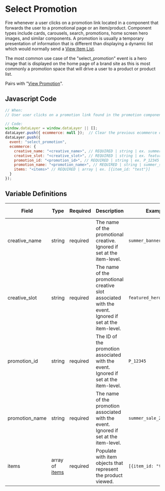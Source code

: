 # Select Promotion

Fire whenever a user clicks on a promotion link located in a component that forwards the user to a promotional page or an item/product. Component types include cards, carousels, search, promotions, home screen hero images, and similar components. A promotion is usually a temporary presentation of information that is different than displaying a dynamic list which would normally send a [View Item List](../../events/ecommerce/view_item_list.md).

The most common use case of the "select_promotion" event is a hero image that is displayed on the home page of a brand site as this is most commonly a promotion space that will drive a user to a product or product list.

Pairs with "[View Promotion](../../events/ecommerce/view_promotion.md)".

## Javascript Code

```js
// When:
// User user clicks on a promotion link found in the promotion component (cards, carousels, search, promotions, home screen hero images) that forwards to a promotional page or an item/product

// Code:
window.dataLayer = window.dataLayer || [];
dataLayer.push({ ecommerce: null });  // Clear the previous ecommerce object.
dataLayer.push({
  event: "select_promotion",
  ecommerce: {
    creative_name: "<creative_name>", // REQUIRED | string | ex. summer_banner2	
    creative_slot: "<creative_slot>", // REQUIRED | string | ex. featured_hero_splash_1	
    promotion_id: "<promotion_id>", // REQUIRED | string | ex. P_12345
    promotion_name: "<promotion_name>", // REQUIRED | string | summer_sale_2023
    items: "<items>" // REQUIRED | array | ex. [{item_id: "test"}]
  }
});
```

## Variable Definitions

|Field|Type|Required|Description|Example|Max Length|
| --- | --- | --- | --- | --- | --- |
|creative_name|string|required|The name of the promotional creative. Ignored if set at the item-level.|`summer_banner2`|`100`|
|creative_slot|string|required|The name of the promotional creative slot associated with the event. Ignored if set at the item-level.|`featured_hero_splash_1`|`100`|
|promotion_id|string|required|The ID of the promotion associated with the event. Ignored if set at the item-level.|`P_12345`|`100`|
|promotion_name|string|required|The name of the promotion associated with the event. Ignored if set at the item-level.|`summer_sale_2023`|`100`|
|items|array of [items](../../schemas/item.md)|required|Populate with item objects that represent the product viewed.|`[{item_id: "test"}]`|
